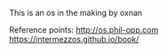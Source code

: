 This is an os in the making by oxnan

Reference points:
http://os.phil-opp.com
https://intermezzos.github.io/book/
